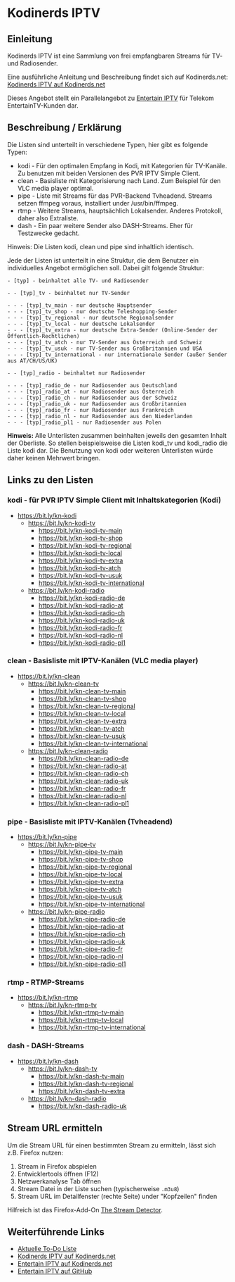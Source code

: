 # Kodinerds IPTV

## Einleitung

Kodinerds IPTV ist eine Sammlung von frei empfangbaren Streams für TV- und Radiosender.

Eine ausführliche Anleitung und Beschreibung findet sich auf Kodinerds.net:
[Kodinerds IPTV auf Kodinerds.net](https://www.kodinerds.net/index.php/Thread/56713/)

Dieses Angebot stellt ein Parallelangebot zu
[Entertain IPTV](https://github.com/jnk22/entertain-iptv) für Telekom
EntertainTV-Kunden dar.

## Beschreibung / Erklärung

Die Listen sind unterteilt in verschiedene Typen, hier gibt es folgende Typen:

- kodi - Für den optimalen Empfang in Kodi, mit Kategorien für TV-Kanäle. Zu
  benutzen mit beiden Versionen des PVR IPTV Simple Client.
- clean - Basisliste mit Kategorisierung nach Land. Zum Beispiel für den
  VLC media player optimal.
- pipe - Liste mit Streams für das PVR-Backend Tvheadend. Streams setzen ffmpeg
  voraus, installiert under /usr/bin/ffmpeg.
- rtmp - Weitere Streams, hauptsächlich Lokalsender. Anderes Protokoll, daher
  also Extraliste.
- dash - Ein paar weitere Sender also DASH-Streams. Eher für Testzwecke gedacht.

Hinweis: Die Listen kodi, clean und pipe sind inhaltlich identisch.

Jede der Listen ist unterteilt in eine Struktur, die dem Benutzer ein
individuelles Angebot ermöglichen soll.
Dabei gilt folgende Struktur:

```text
- [typ] - beinhaltet alle TV- und Radiosender

- - [typ]_tv - beinhaltet nur TV-Sender

- - - [typ]_tv_main - nur deutsche Hauptsender
- - - [typ]_tv_shop - nur deutsche Teleshopping-Sender
- - - [typ]_tv_regional - nur deutsche Regionalsender
- - - [typ]_tv_local - nur deutsche Lokalsender
- - - [typ]_tv_extra - nur deutsche Extra-Sender (Online-Sender der Öffentlich-Rechtlichen)
- - - [typ]_tv_atch - nur TV-Sender aus Österreich und Schweiz
- - - [typ]_tv_usuk - nur TV-Sender aus Großbritannien und USA
- - - [typ]_tv_international - nur internationale Sender (außer Sender aus AT/CH/US/UK)

- - [typ]_radio - beinhaltet nur Radiosender

- - - [typ]_radio_de - nur Radiosender aus Deutschland
- - - [typ]_radio_at - nur Radiosender aus Österreich
- - - [typ]_radio_ch - nur Radiosender aus der Schweiz
- - - [typ]_radio_uk - nur Radiosender aus Großbritannien
- - - [typ]_radio_fr - nur Radiosender aus Frankreich
- - - [typ]_radio_nl - nur Radiosender aus den Niederlanden
- - - [typ]_radio_pl1 - nur Radiosender aus Polen
```

**Hinweis:**
Alle Unterlisten zusammen beinhalten jeweils den gesamten Inhalt der Oberliste.
So stellen beispielsweise die Listen kodi_tv und kodi_radio die Liste kodi dar.
Die Benutzung von kodi oder weiteren Unterlisten würde daher keinen Mehrwert bringen.

## Links zu den Listen

### kodi - für PVR IPTV Simple Client mit Inhaltskategorien (Kodi)

- https://bit.ly/kn-kodi
  - https://bit.ly/kn-kodi-tv
    - https://bit.ly/kn-kodi-tv-main
    - https://bit.ly/kn-kodi-tv-shop
    - https://bit.ly/kn-kodi-tv-regional
    - https://bit.ly/kn-kodi-tv-local
    - https://bit.ly/kn-kodi-tv-extra
    - https://bit.ly/kn-kodi-tv-atch
    - https://bit.ly/kn-kodi-tv-usuk
    - https://bit.ly/kn-kodi-tv-international
  - https://bit.ly/kn-kodi-radio
    - https://bit.ly/kn-kodi-radio-de
    - https://bit.ly/kn-kodi-radio-at
    - https://bit.ly/kn-kodi-radio-ch
    - https://bit.ly/kn-kodi-radio-uk
    - https://bit.ly/kn-kodi-radio-fr
    - https://bit.ly/kn-kodi-radio-nl
    - https://bit.ly/kn-kodi-radio-pl1

### clean - Basisliste mit IPTV-Kanälen (VLC media player)

- https://bit.ly/kn-clean
  - https://bit.ly/kn-clean-tv
    - https://bit.ly/kn-clean-tv-main
    - https://bit.ly/kn-clean-tv-shop
    - https://bit.ly/kn-clean-tv-regional
    - https://bit.ly/kn-clean-tv-local
    - https://bit.ly/kn-clean-tv-extra
    - https://bit.ly/kn-clean-tv-atch
    - https://bit.ly/kn-clean-tv-usuk
    - https://bit.ly/kn-clean-tv-international
  - https://bit.ly/kn-clean-radio
    - https://bit.ly/kn-clean-radio-de
    - https://bit.ly/kn-clean-radio-at
    - https://bit.ly/kn-clean-radio-ch
    - https://bit.ly/kn-clean-radio-uk
    - https://bit.ly/kn-clean-radio-fr
    - https://bit.ly/kn-clean-radio-nl
    - https://bit.ly/kn-clean-radio-pl1

### pipe - Basisliste mit IPTV-Kanälen (Tvheadend)

- https://bit.ly/kn-pipe
  - https://bit.ly/kn-pipe-tv
    - https://bit.ly/kn-pipe-tv-main
    - https://bit.ly/kn-pipe-tv-shop
    - https://bit.ly/kn-pipe-tv-regional
    - https://bit.ly/kn-pipe-tv-local
    - https://bit.ly/kn-pipe-tv-extra
    - https://bit.ly/kn-pipe-tv-atch
    - https://bit.ly/kn-pipe-tv-usuk
    - https://bit.ly/kn-pipe-tv-international
  - https://bit.ly/kn-pipe-radio
    - https://bit.ly/kn-pipe-radio-de
    - https://bit.ly/kn-pipe-radio-at
    - https://bit.ly/kn-pipe-radio-ch
    - https://bit.ly/kn-pipe-radio-uk
    - https://bit.ly/kn-pipe-radio-fr
    - https://bit.ly/kn-pipe-radio-nl
    - https://bit.ly/kn-pipe-radio-pl1

### rtmp - RTMP-Streams

- https://bit.ly/kn-rtmp
  - https://bit.ly/kn-rtmp-tv
    - https://bit.ly/kn-rtmp-tv-main
    - https://bit.ly/kn-rtmp-tv-local
    - https://bit.ly/kn-rtmp-tv-international

### dash - DASH-Streams

- https://bit.ly/kn-dash
  - https://bit.ly/kn-dash-tv
    - https://bit.ly/kn-dash-tv-main
    - https://bit.ly/kn-dash-tv-regional
    - https://bit.ly/kn-dash-tv-extra
  - https://bit.ly/kn-dash-radio
    - https://bit.ly/kn-dash-radio-uk

## Stream URL ermitteln

Um die Stream URL für einen bestimmten Stream zu ermitteln, lässt sich z.B.
Firefox nutzen:

1. Stream in Firefox abspielen
2. Entwicklertools öffnen (F12)
3. Netzwerkanalyse Tab öffnen
4. Stream Datei in der Liste suchen (typischerweise `.m3u8`)
5. Stream URL im Detailfenster (rechte Seite) under "Kopfzeilen" finden

Hilfreich ist das Firefox-Add-On [The Stream Detector](https://addons.mozilla.org/de/firefox/addon/hls-stream-detector/).

## Weiterführende Links

- [Aktuelle To-Do Liste](https://github.com/jnk22/kodinerds-iptv/issues)
- [Kodinerds IPTV auf Kodinerds.net](https://www.kodinerds.net/index.php/Thread/56713/)
- [Entertain IPTV auf Kodinerds.net](https://www.kodinerds.net/index.php/Thread/58228/)
- [Entertain IPTV auf GitHub](https://github.com/jnk22/entertain-iptv)
